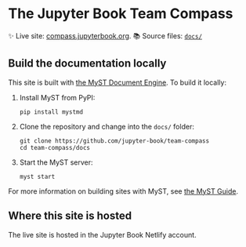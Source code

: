 # The Jupyter Book Team Compass

✨ Live site: [compass.jupyterbook.org](https://compass.jupyterbook.org).
📚 Source files: [`docs/`](docs/)

## Build the documentation locally

This site is built with [the MyST Document Engine](https://mystmd.org).
To build it locally:

1. Install MyST from PyPI:

   ```
   pip install mystmd
   ```
2. Clone the repository and change into the `docs/` folder:

   ```
   git clone https://github.com/jupyter-book/team-compass
   cd team-compass/docs
   ```
3. Start the MyST server:

   ```
   myst start
   ```

For more information on building sites with MyST, see [the MyST Guide](https://mystmd.org/guide).

## Where this site is hosted

The live site is hosted in the Jupyter Book Netlify account.
